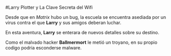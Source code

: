 #Larry Plotter y La Clave Secreta del Wifi

Desde que en *Matrix* hubo un bug, la escuela se encuentra asediada por un
virus contra el que **Larry** y sus amigos deberan luchar.

En esta aventura, **Larry** se enterara de nuevos detalles sobre su destino.

Como el malvado hacker **Ballmermort**
le metió un troyano, en su propio
codigo podria esconderse malware.
